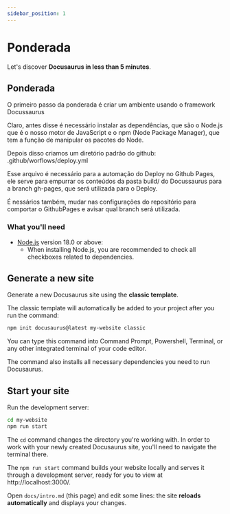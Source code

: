 ```yaml
---
sidebar_position: 1
---
```


# Ponderada

Let's discover **Docusaurus in less than 5 minutes**.

## Ponderada

O primeiro passo da ponderada é criar um ambiente usando o framework Docussaurus

Claro, antes disse é necessário instalar as dependências, que são o Node.js que é o nosso motor de JavaScript e o npm (Node Package Manager), que tem a função de manipular os pacotes do Node.

Depois disso criamos um diretório padrão do github:
.github/worflows/deploy.yml

Esse arquivo é necessário para a automação do Deploy no Github Pages, ele serve para empurrar os conteúdos da pasta build/ do Docussaurus para a branch gh-pages, que será utilizada para o Deploy.

É nessários também, mudar nas configurações do repositório para comportar o GithubPages e avisar qual branch será utilizada.

### What you'll need

- [Node.js](https://nodejs.org/en/download/) version 18.0 or above:
  - When installing Node.js, you are recommended to check all checkboxes related to dependencies.

## Generate a new site

Generate a new Docusaurus site using the **classic template**.

The classic template will automatically be added to your project after you run the command:

```bash
npm init docusaurus@latest my-website classic
```

You can type this command into Command Prompt, Powershell, Terminal, or any other integrated terminal of your code editor.

The command also installs all necessary dependencies you need to run Docusaurus.

## Start your site

Run the development server:

```bash
cd my-website
npm run start
```

The `cd` command changes the directory you're working with. In order to work with your newly created Docusaurus site, you'll need to navigate the terminal there.

The `npm run start` command builds your website locally and serves it through a development server, ready for you to view at http://localhost:3000/.

Open `docs/intro.md` (this page) and edit some lines: the site **reloads automatically** and displays your changes.
